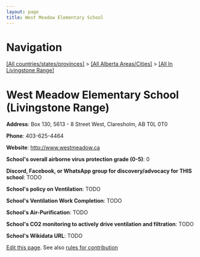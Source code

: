 ```yaml
---
layout: page
title: West Meadow Elementary School
---
```

# Navigation

[[All countries/states/provinces]](../../..) > [[All Alberta Areas/Cities]](../..) > [[All In Livingstone Range]](..)

# West Meadow Elementary School (Livingstone Range)

**Address**: Box 130, 5613 - 8 Street West, Claresholm, AB T0L 0T0

**Phone**: 403-625-4464

**Website**: <http://www.westmeadow.ca>

**School's overall airborne virus protection grade (0-5)**: 0

**Discord, Facebook, or WhatsApp group for discovery/advocacy for THIS school**: TODO

**School's policy on Ventilation**: TODO

**School's Ventilation Work Completion**: TODO

**School's Air-Purification**: TODO

**School's CO2 monitoring to actively drive ventilation and filtration**: TODO

**School's Wikidata URL**: TODO


[Edit this page](https://github.com/ventilate-schools/AB/edit/main/./Livingstone_Range/West_Meadow_Elementary_School.md). See also [rules for contribution](../../../contribution-rules/)